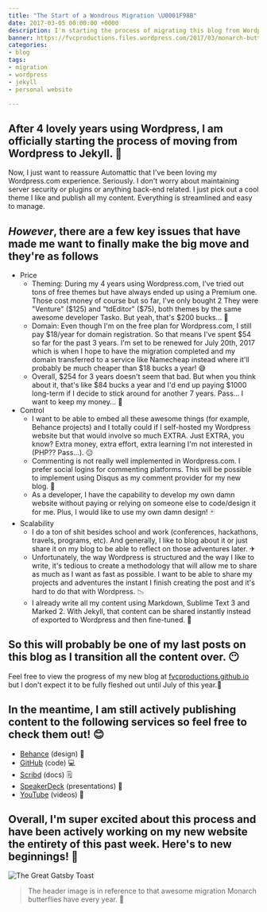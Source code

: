 ```yaml
---
title: "The Start of a Wondrous Migration \U0001F98B"
date: 2017-03-05 00:00:00 +0000
description: I'm starting the process of migrating this blog from Wordpress to Jekyll.
banner: https://fvcproductions.files.wordpress.com/2017/03/monarch-butterfly-wallpaper-2.jpg
categories:
- blog
tags:
- migration
- wordpress
- jekyll
- personal website

---
```

## After 4 lovely years using Wordpress, I am officially starting the process of moving from Wordpress to Jekyll. 🦋

Now, I just want to reassure Automattic that I've been loving my Wordpress.com experience. Seriously. I don't worry about maintaining server security or plugins or anything back-end related. I just pick out a cool theme I like and publish all my content. Everything is streamlined and easy to manage.

## _However_, there are a few key issues that have made me want to finally make the big move and they're as follows

* Price
  * Theming: During my 4 years using Wordpress.com, I've tried out tons of free themes but have always ended up using a Premium one. Those cost money of course but so far, I've only bought 2 They were "Venture" ($125) and "tdEditor" ($75), both themes by the same awesome developer Tasko. But yeah, that's $200 bucks... 💸
  * Domain: Even though I'm on the free plan for Wordpress.com, I still pay $18/year for domain registration. So that means I've spent $54 so far for the past 3 years. I'm set to be renewed for July 20th, 2017 which is when I hope to have the migration completed and my domain transferred to a service like Namecheap instead where it'll probably be much cheaper than $18 bucks a year! 😅
  * Overall, $254 for 3 years doesn't seem that bad. But when you think about it, that's like $84 bucks a year and I'd end up paying $1000 long-term if I decide to stick around for another 7 years. Pass... I want to keep my money... 🤑
* Control
  * I want to be able to embed all these awesome things (for example, Behance projects) and I totally could if I self-hosted my Wordpress website but that would involve so much EXTRA. Just EXTRA, you know? Extra money, extra effort, extra learning I'm not interested in (PHP?? Pass...). 😑
  * Commenting is not really well implemented in Wordpress.com. I prefer social logins for commenting platforms. This will be possible to implement using Disqus as my comment provider for my new blog. 👥
  * As a developer, I have the capability to develop my own damn website without paying or relying on someone else to code/design it for me. Plus, I would like to use my own damn design! 🃏
* Scalability
  * I do a ton of shit besides school and work (conferences, hackathons, travels, programs, etc). And generally, I like to blog about it or just share it on my blog to be able to reflect on those adventures later. ✈
  * Unfortunately, the way Wordpress is structured and the way I like to write, it's tedious to create a methodology that will allow me to share as much as I want as fast as possible. I want to be able to share my projects and adventures the instant I finish creating the post and it's hard to do that with Wordpress. 📉
  * I already write all my content using Markdown, Sublime Text 3 and Marked 2. With Jekyll, that content can be shared instantly instead of exported to Wordpress and then fine-tuned. 📝

## So this will probably be one of my last posts on this blog as I transition all the content over. 😶

Feel free to view the progress of my new blog at [fvcproductions.github.io](//fvcproductions.github.io) but I don't expect it to be fully fleshed out until July of this year.🌻

## In the meantime, I am still actively publishing content to the following services so feel free to check them out! 😊

* [Behance](//behance.net/fvcproductions) (design) 🎨
* [GitHub](//github.com/fvcproductions) (code) 💻
* [Scribd](//www.scribd.com/user/194063411/FVCproductions) (docs) 🗒
* [SpeakerDeck](//speakerdeck.com/fvcproductions) (presentations) 💬
* [YouTube](//www.youtube.com/+fvcproductions2013) (videos) 🎥

## Overall, I'm super excited about this process and have been actively working on my new website the entirety of this past week. Here's to new beginnings! 🎉

![The Great Gatsby Toast](//fvcproductions.files.wordpress.com/2017/03/source.gif)

> The header image is in reference to that awesome migration Monarch butterflies have every year. 🦋
